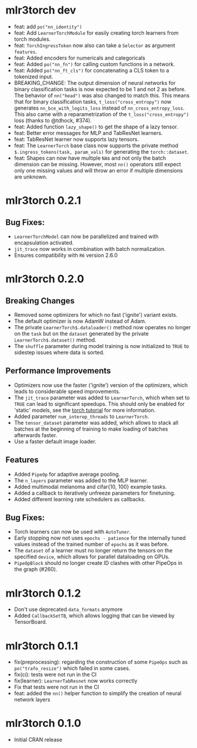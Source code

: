 # mlr3torch dev

* feat: add `po("nn_identity")`
* feat: Add `LearnerTorchModule` for easily creating torch learners from torch modules.
* feat: `TorchIngressToken` now also can take a `Selector` as argument `features`.
* feat: Added encoders for numericals and categoricals
* feat: Added `po("nn_fn")` for calling custom functions in a network.
* feat: Added `po("nn_ft_cls")` for concatenating a CLS token to a tokenized input.
* BREAKING_CHANGE: The output dimension of neural networks for binary classification tasks is now
  expected to be 1 and not 2 as before. The behavior of `nn("head")` was also changed to match this.
  This means that for binary classification tasks, `t_loss("cross_entropy")` now generates
  `nn_bce_with_logits_loss` instead of `nn_cross_entropy_loss`.
  This also came with a reparametrization of the `t_loss("cross_entropy")` loss (thanks to @tdhock, #374).
* feat: Added function `lazy_shape()` to get the shape of a lazy tensor.
* feat: Better error messages for MLP and TabResNet learners.
* feat: TabResNet learner now supports lazy tensors.
* feat: The `LearnerTorch` base class now supports the private method `$.ingress_tokens(task, param_vals)`
  for generating the `torch::dataset`.
* feat: Shapes can now have multiple `NA`s and not only the batch dimension can be missing. However, most `nn()` operators still expect only one missing values and will throw an error if multiple dimensions are unknown.

# mlr3torch 0.2.1

## Bug Fixes:

* `LearnerTorchModel` can now be parallelized and trained with
  encapsulation activated.
* `jit_trace` now works in combination with batch normalization.
* Ensures compatibility with `R6` version 2.6.0

# mlr3torch 0.2.0

## Breaking Changes

* Removed some optimizers for which no fast ('ignite') variant exists.
* The default optimizer is now AdamW instead of Adam.
* The private `LearnerTorch$.dataloader()` method now operates no longer
  on the `task` but on the `dataset` generated by the private `LearnerTorch$.dataset()` method.
* The `shuffle` parameter during model training is now initialized to `TRUE` to sidestep
  issues where data is sorted.

## Performance Improvements

* Optimizers now use the faster ('ignite') version of the optimizers,
  which leads to considerable speed improvements.
* The `jit_trace` parameter was added to `LearnerTorch`, which when set to
  `TRUE` can lead to significant speedups.
  This should only be enabled for 'static' models, see the
  [torch tutorial](https://torch.mlverse.org/docs/articles/torchscript)
  for more information.
* Added parameter `num_interop_threads` to `LearnerTorch`.
* The `tensor_dataset` parameter was added, which allows to stack all batches
  at the beginning of training to make loading of batches afterwards faster.
* Use a faster default image loader.

## Features

* Added `PipeOp` for adaptive average pooling.
* The `n_layers` parameter was added to the MLP learner.
* Added multimodal melanoma and cifar{10, 100} example tasks.
* Added a callback to iteratively unfreeze parameters for finetuning.
* Added different learning rate schedulers as callbacks.

## Bug Fixes:

* Torch learners can now be used with `AutoTuner`.
* Early stopping now not uses `epochs - patience` for the internally tuned
  values instead of the trained number of `epochs` as it was before.
* The `dataset` of a learner must no longer return the tensors on the specified `device`,
  which allows for parallel dataloading on GPUs.
* `PipeOpBlock` should no longer create ID clashes with other PipeOps in the graph (#260).

# mlr3torch 0.1.2

* Don't use deprecated `data_formats` anymore
* Added `CallbackSetTB`, which allows logging that can be viewed by TensorBoard.

# mlr3torch 0.1.1

* fix(preprocessing): regarding the construction of some `PipeOps` such as `po("trafo_resize")`
  which failed in some cases.
* fix(ci): tests were not run in the CI
* fix(learner): `LearnerTabResnet` now works correctly
* Fix that tests were not run in the CI
* feat: added the `nn()` helper function to simplify the creation of neural network
  layers

# mlr3torch 0.1.0

* Initial CRAN release
